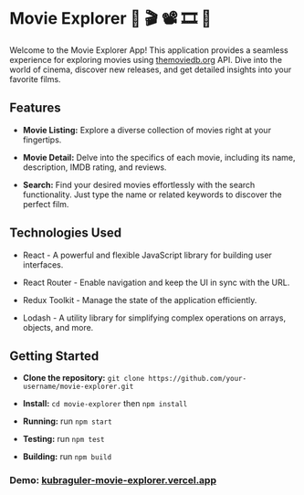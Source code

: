 # Movie Explorer 🎥 🎬 📽️ 🎞️ 🍿

Welcome to the Movie Explorer App! This application provides a seamless experience for exploring movies using [themoviedb.org](https://www.themoviedb.org/) API. Dive into the world of cinema, discover new releases, and get detailed insights into your favorite films.


## Features

- **Movie Listing:** Explore a diverse collection of movies right at your fingertips.

- **Movie Detail:** Delve into the specifics of each movie, including its name, description, IMDB rating, and reviews.

- **Search:** Find your desired movies effortlessly with the search functionality. Just type the name or related keywords to discover the perfect film.

## Technologies Used

- React - A powerful and flexible JavaScript library for building user interfaces.

- React Router - Enable navigation and keep the UI in sync with the URL.

- Redux Toolkit - Manage the state of the application efficiently.

- Lodash - A utility library for simplifying complex operations on arrays, objects, and more.


## Getting Started

- **Clone the repository:** `git clone https://github.com/your-username/movie-explorer.git`

- **Install:** `cd movie-explorer` then `npm install`

- **Running:** run `npm start`

- **Testing:** run `npm test`

- **Building:** run `npm build`

### Demo: [kubraguler-movie-explorer.vercel.app](https://movie-explorer-kubraguler.vercel.app/)
